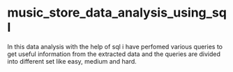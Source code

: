 # music_store_data_analysis_using_sql
In this data analysis with the help of sql i have perfomed various queries to get useful information from the extracted data and the queries are divided into different set like easy, medium and hard.

